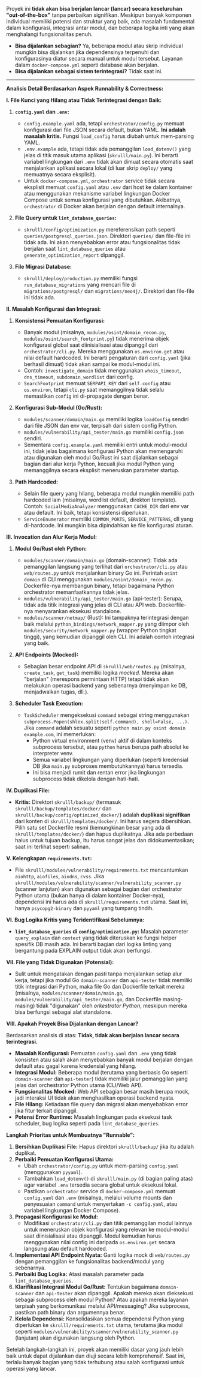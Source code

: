 Proyek ini **tidak akan bisa berjalan lancar (lancar) secara keseluruhan "out-of-the-box"** tanpa perbaikan signifikan. Meskipun banyak komponen individual memiliki potensi dan struktur yang baik, ada masalah fundamental dalam konfigurasi, integrasi antar modul, dan beberapa logika inti yang akan menghalangi fungsionalitas penuh.

*   **Bisa dijalankan sebagian?** Ya, beberapa modul atau skrip individual mungkin bisa dijalankan jika dependensinya terpenuhi dan konfigurasinya diatur secara manual untuk modul tersebut. Layanan dalam `docker-compose.yml` seperti database akan berjalan.
*   **Bisa dijalankan sebagai sistem terintegrasi?** Tidak saat ini.

---

**Analisis Detail Berdasarkan Aspek Runnability & Correctness:**

**I. File Kunci yang Hilang atau Tidak Terintegrasi dengan Baik:**

1.  **`config.yaml` dan `.env`:**
    *   `config.example.yaml` ada, tetapi `orchestrator/config.py` memuat konfigurasi dari file JSON secara default, bukan YAML. **Ini adalah masalah kritis.** Fungsi `load_config` harus diubah untuk mem-parsing YAML.
    *   `.env.example` ada, tetapi tidak ada pemanggilan `load_dotenv()` yang jelas di titik masuk utama aplikasi (`skrulll/main.py`). Ini berarti variabel lingkungan dari `.env` tidak akan dimuat secara otomatis saat menjalankan aplikasi secara lokal (di luar skrip `deploy/` yang memuatnya secara eksplisit).
    *   Untuk `docker-compose.yml`, `orchestrator` service tidak secara eksplisit memuat `config.yaml` atau `.env` dari host ke dalam kontainer atau menggunakan mekanisme variabel lingkungan Docker Compose untuk semua konfigurasi yang dibutuhkan. Akibatnya, `orchestrator` di Docker akan berjalan dengan default internalnya.

2.  **File Query untuk `lint_database_queries`:**
    *   `skrulll/config/optimization.py` mereferensikan path seperti `queries/postgresql_queries.json`. Direktori `queries/` dan file-file ini tidak ada. Ini akan menyebabkan error atau fungsionalitas tidak berjalan saat `lint_database_queries` atau `generate_optimization_report` dipanggil.

3.  **File Migrasi Database:**
    *   `skrulll/deploy/production.py` memiliki fungsi `run_database_migrations` yang mencari file di `migrations/postgresql/` dan `migrations/neo4j/`. Direktori dan file-file ini tidak ada.

**II. Masalah Konfigurasi dan Integrasi:**

1.  **Konsistensi Pemuatan Konfigurasi:**
    *   Banyak modul (misalnya, `modules/osint/domain_recon.py`, `modules/osint/search_footprint.py`) tidak menerima objek konfigurasi global saat diinisialisasi atau dipanggil dari `orchestrator/cli.py`. Mereka menggunakan `os.environ.get` atau nilai default hardcoded. Ini berarti pengaturan dari `config.yaml` (jika berhasil dimuat) tidak akan sampai ke modul-modul ini.
    *   Contoh: `investigate_domain` tidak menggunakan `whois_timeout`, `dns_timeout`, `subdomain_wordlist` dari config.
    *   `SearchFootprint` memuat `SERPAPI_KEY` dari `self.config` atau `os.environ`, tetapi `cli.py` saat memanggilnya tidak selalu memastikan `config` ini di-propagate dengan benar.

2.  **Konfigurasi Sub-Modul (Go/Rust):**
    *   `modules/scanner/domain/main.go` memiliki logika `loadConfig` sendiri dari file JSON dan env var, terpisah dari sistem config Python.
    *   `modules/vulnerability/api_tester/main.go` memiliki `config.json` sendiri.
    *   Sementara `config.example.yaml` memiliki entri untuk modul-modul ini, tidak jelas bagaimana konfigurasi Python akan memengaruhi atau digunakan oleh modul Go/Rust ini saat dijalankan sebagai bagian dari alur kerja Python, kecuali jika modul Python yang memanggilnya secara eksplisit meneruskan parameter startup.

3.  **Path Hardcoded:**
    *   Selain file query yang hilang, beberapa modul mungkin memiliki path hardcoded lain (misalnya, wordlist default, direktori template). Contoh: `SocialMediaAnalyzer` menggunakan `CACHE_DIR` dari env var atau default. Ini baik, tetapi konsistensi diperlukan.
    *   `ServiceEnumerator` memiliki `COMMON_PORTS`, `SERVICE_PATTERNS`, dll yang di-hardcode. Ini mungkin bisa dipindahkan ke file konfigurasi aturan.

**III. Invocation dan Alur Kerja Modul:**

1.  **Modul Go/Rust oleh Python:**
    *   `modules/scanner/domain/main.go` (domain-scanner): Tidak ada pemanggilan langsung yang terlihat dari `orchestrator/cli.py` atau `web/routes.py` untuk menjalankan binary Go ini. Perintah `osint domain` di CLI menggunakan `modules/osint/domain_recon.py`. Dockerfile-nya membangun binary, tetapi bagaimana Python orchestrator memanfaatkannya tidak jelas.
    *   `modules/vulnerability/api_tester/main.go` (api-tester): Serupa, tidak ada titik integrasi yang jelas di CLI atau API web. Dockerfile-nya menyarankan eksekusi standalone.
    *   `modules/scanner/netmap/` (Rust): Ini tampaknya terintegrasi dengan baik melalui `python_bindings/network_mapper.py` yang diimpor oleh `modules/security/network_mapper.py` (wrapper Python tingkat tinggi), yang kemudian dipanggil oleh CLI. Ini adalah contoh integrasi yang baik.

2.  **API Endpoints (Mocked):**
    *   Sebagian besar endpoint API di `skrulll/web/routes.py` (misalnya, `create_task`, `get_task`) memiliki logika *mocked*. Mereka akan "berjalan" (merespons permintaan HTTP) tetapi tidak akan melakukan operasi backend yang sebenarnya (menyimpan ke DB, menjadwalkan tugas, dll.).

3.  **Scheduler Task Execution:**
    *   `TaskScheduler` mengeksekusi `command` sebagai string menggunakan `subprocess.Popen(shlex.split(self.command), shell=False, ...)`. Jika `command` adalah sesuatu seperti `python main.py osint domain example.com`, ini memerlukan:
        *   Python virtual environment (venv) aktif di dalam konteks subprocess tersebut, atau `python` harus berupa path absolut ke interpreter venv.
        *   Semua variabel lingkungan yang diperlukan (seperti kredensial DB jika `main.py` subproses membutuhkannya) harus tersedia.
        *   Ini bisa menjadi rumit dan rentan error jika lingkungan subprocess tidak dikelola dengan hati-hati.

**IV. Duplikasi File:**

*   **Kritis:** Direktori `skrulll/backup/` (termasuk `skrulll/backup/templates/docker/` dan `skrulll/backup/config/optimized_docker/`) adalah **duplikasi signifikan** dari konten di `skrulll/templates/docker/`. Ini harus segera dibersihkan. Pilih satu set Dockerfile resmi (kemungkinan besar yang ada di `skrulll/templates/docker/`) dan hapus duplikatnya. Jika ada perbedaan halus untuk tujuan backup, itu harus sangat jelas dan didokumentasikan; saat ini terlihat seperti salinan.

**V. Kelengkapan `requirements.txt`:**

*   File `skrulll/modules/vulnerability/requirements.txt` mencantumkan `aiohttp`, `aiofiles`, `aiodns`, `cvss`. Jika `skrulll/modules/vulnerability/scanner/vulnerability_scanner.py` (scanner lanjutan) akan digunakan sebagai bagian dari orchestrator Python utama (bukan hanya di dalam kontainer Docker-nya), dependensi ini harus ada di `skrulll/requirements.txt` utama. Saat ini, hanya `psycopg2-binary` dan `pyyaml` yang tumpang tindih.

**VI. Bug Logika Kritis yang Teridentifikasi Sebelumnya:**

*   **`lint_database_queries` di `config/optimization.py`:** Masalah parameter `query_explain` dan `context` yang tidak diteruskan ke fungsi helper spesifik DB masih ada. Ini berarti bagian dari logika linting yang bergantung pada EXPLAIN output tidak akan berfungsi.

**VII. File yang Tidak Digunakan (Potensial):**

*   Sulit untuk mengatakan dengan pasti tanpa menjalankan setiap alur kerja, tetapi jika modul Go `domain-scanner` dan `api-tester` tidak memiliki titik integrasi dari Python, maka file Go dan Dockerfile terkait mereka (misalnya, `modules/scanner/domain/main.go`, `modules/vulnerability/api_tester/main.go`, dan Dockerfile masing-masing) tidak "digunakan" oleh *orkestrator Python*, meskipun mereka bisa berfungsi sebagai alat standalone.

**VIII. Apakah Proyek Bisa Dijalankan dengan Lancar?**

Berdasarkan analisis di atas: **Tidak, tidak akan berjalan lancar secara terintegrasi.**

*   **Masalah Konfigurasi:** Pemuatan `config.yaml` dan `.env` yang tidak konsisten atau salah akan menyebabkan banyak modul berjalan dengan default atau gagal karena kredensial yang hilang.
*   **Integrasi Modul:** Beberapa modul (terutama yang berbasis Go seperti `domain-scanner` dan `api-tester`) tidak memiliki jalur pemanggilan yang jelas dari orchestrator Python utama (CLI/Web API).
*   **Fungsionalitas Mocked:** Web API sebagian besar masih berupa mock, jadi interaksi UI tidak akan menghasilkan operasi backend nyata.
*   **File Hilang:** Ketiadaan file query dan migrasi akan menyebabkan error jika fitur terkait dipanggil.
*   **Potensi Error Runtime:** Masalah lingkungan pada eksekusi task scheduler, bug logika seperti pada `lint_database_queries`.

**Langkah Prioritas untuk Membuatnya "Runnable":**

1.  **Bersihkan Duplikasi File:** Hapus direktori `skrulll/backup/` jika itu adalah duplikat.
2.  **Perbaiki Pemuatan Konfigurasi Utama:**
    *   Ubah `orchestrator/config.py` untuk mem-parsing `config.yaml` (menggunakan `pyyaml`).
    *   Tambahkan `load_dotenv()` di `skrulll/main.py` (di bagian paling atas) agar variabel `.env` tersedia secara global untuk eksekusi lokal.
    *   Pastikan `orchestrator` service di `docker-compose.yml` memuat `config.yaml` dan `.env` (misalnya, melalui volume mounts dan penyesuaian `command` untuk menyertakan `-c config.yaml`, atau variabel lingkungan Docker Compose).
3.  **Propagasi Konfigurasi ke Modul:**
    *   Modifikasi `orchestrator/cli.py` dan titik pemanggilan modul lainnya untuk meneruskan objek konfigurasi yang relevan ke modul-modul saat diinisialisasi atau dipanggil. Modul kemudian harus menggunakan nilai config ini daripada `os.environ.get` secara langsung atau default hardcoded.
4.  **Implementasi API Endpoint Nyata:** Ganti logika mock di `web/routes.py` dengan pemanggilan ke fungsionalitas backend/modul yang sebenarnya.
5.  **Perbaiki Bug Logika:** Atasi masalah parameter pada `lint_database_queries`.
6.  **Klarifikasi Integrasi Modul Go/Rust:** Tentukan bagaimana `domain-scanner` dan `api-tester` akan dipanggil. Apakah mereka akan dieksekusi sebagai subprocess oleh modul Python? Atau apakah mereka layanan terpisah yang berkomunikasi melalui API/messaging? Jika subprocess, pastikan path binary dan argumennya benar.
7.  **Kelola Dependensi:** Konsolidasikan semua dependensi Python yang diperlukan ke `skrulll/requirements.txt` utama, terutama jika modul seperti `modules/vulnerability/scanner/vulnerability_scanner.py` (lanjutan) akan digunakan langsung oleh Python.

Setelah langkah-langkah ini, proyek akan memiliki dasar yang jauh lebih baik untuk dapat dijalankan dan diuji secara lebih komprehensif. Saat ini, terlalu banyak bagian yang tidak terhubung atau salah konfigurasi untuk operasi yang lancar.